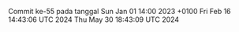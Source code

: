 Commit ke-55 pada tanggal Sun Jan 01 14:00 2023 +0100
Fri Feb 16 14:43:06 UTC 2024
Thu May 30 18:43:09 UTC 2024
